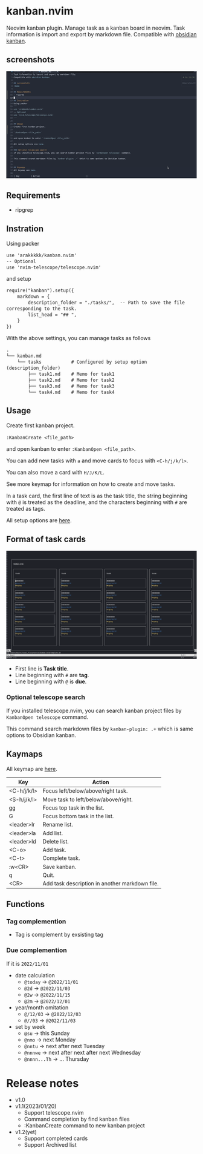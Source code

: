 # kanban.nvim
Neovim kanban plugin.
Manage task as a kanban board in neovim.
Task information is import and export by markdown file.
Compatible with [obsidian kanban](https://github.com/mgmeyers/obsidian-kanban).

## screenshots
![demo](./doc/demo2.gif)

## Requirements
- ripgrep

## Instration
Using packer
```
use 'arakkkkk/kanban.nvim'
-- Optional
use 'nvim-telescope/telescope.nvim'
```
and setup
```
require("kanban").setup({
	markdown = {
		description_folder = "./tasks/",  -- Path to save the file corresponding to the task.
		list_head = "## ",
	}
})
```

With the above settings, you can manage tasks as follows

```
.
└── kanban.md
    └── tasks           # Configured by setup option (description_folder)
        ├── task1.md    # Memo for task1
        ├── task2.md    # Memo for task2
        ├── task3.md    # Memo for task3
        └── task4.md    # Memo for task4
```

## Usage
Create first kanban project.

`:KanbanCreate <file_path>`

and open kanban to enter `:KanbanOpen <file_path>`.

You can add new tasks with `a` and move cards to focus with `<C-h/j/k/l>`.

You can also move a card with `H/J/K/L`.

See more keymap for information on how to create and move tasks.

In a task card, the first line of text is as the task title, the string beginning with `@` is treated as the deadline, and the characters beginning with `#` are treated as tags.

All setup options are [here](./lua/kanban/ops.lua).

## Format of task cards
![img](./doc/img_kanban2.png)
- First line is **Task title**.
- Line beginning with `#` are **tag**.
- Line beginning with `@` is **due**.

### Optional telescope search
If you installed telescope.nvim, you can search kanban project files by `KanbanOpen telescope` command.

This command search markdown files by `kanban-plugin: .+` which is same options to Obsidian kanban.


## Kaymaps
All keymap are [here](./lua/kanban/keymap.lua).

| Key          | Action                                         |
|--------------|------------------------------------------------|
| <C-h/j/k/l>  | Focus left/below/above/right task.             |
| <S-h/j/k/l>  | Move task to left/below/above/right.           |
| gg           | Focus top task in the list.                    |
| G            | Focus bottom task in the list.                 |
| \<leader\>lr | Rename list.                                   |
| \<leader\>la | Add list.                                      |
| \<leader\>ld | Delete list.                                   |
| \<C-o\>      | Add task.                                      |
| \<C-t\>      | Complete task.                                 |
| :w\<CR\>     | Save kanban.                                   |
| q            | Quit.                                          |
| \<CR\>       | Add task description in another markdown file. |

## Functions
### Tag complemention
- Tag is complement by exsisting tag
### Due complemention
If it is `2022/11/01`
- date calculation
  - `@today` -> `@2022/11/01`
  - `@2d` -> `@2022/11/03`
  - `@2w` -> `@2022/11/15`
  - `@2m` -> `@2022/12/01`
- year/month omitation
  - `@/12/03` -> `@2022/12/03`
  - `@//03` -> `@2022/11/03`
- set by week
  - `@su` -> this Sunday
  - `@nmo` -> next Monday
  - `@nntu` -> next after next Tuesday
  - `@nnnwe` -> next after next after next Wednesday
  - `@nnnn...Th` -> ... Thursday

# Release notes
- v1.0 
- v1.1(2023/01/20)
	- Support telescope.nvim
	- Command completion by find kanban files
	- :KanbanCreate command to new kanban project
- v1.2(yet)
	- Support completed cards
	- Support Archived list

